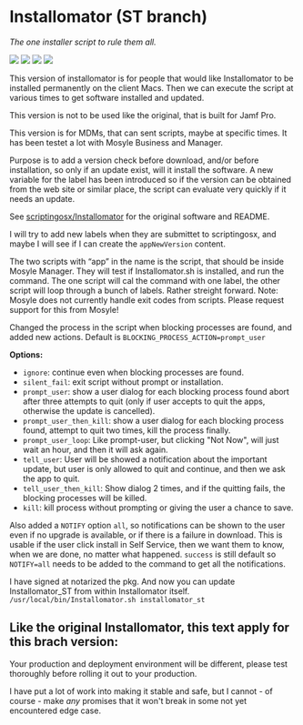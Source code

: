 # Installomator (ST branch)

_The one installer script to rule them all._

![](https://img.shields.io/github/v/release/theile/Installomator)&nbsp;![](https://img.shields.io/github/downloads/theile/Installomator/latest/total)&nbsp;![](https://img.shields.io/badge/macOS-10.14%2B-success)&nbsp;![](https://img.shields.io/github/license/theile/Installomator)

This version of installomator is for people that would like Installomator to be installed permanently on the client Macs. Then we can execute the script at various times to get software installed and updated.

This version is not to be used like the original, that is built for Jamf Pro. 

This version is for MDMs, that can sent scripts, maybe at specific times. It has been testet a lot with Mosyle Business and Manager.

Purpose is to add a version check before download, and/or before installation, so only if an update exist, will it install the software. A new variable for the label has been introduced so if the version can be obtained from the web site or similar place, the script can evaluate very quickly if it needs an update.

See [scriptingosx/Installomator](https://github.com/scriptingosx/Installomator) for the original software and README.

I will try to add new labels when they are submittet to scriptingosx, and maybe I will see if I can create the `appNewVersion` content.

The two scripts with “app” in the name is the script, that should be inside Mosyle Manager. They will test if Installomator.sh is installed, and run the command. The one script will cal the command with one label, the other script will loop through a bunch of labels. Rather streight forward. Note: Mosyle does not currently handle exit codes from scripts. Please request support for this from Mosyle!

Changed the process in the script when blocking processes are found, and added new actions. Default is `BLOCKING_PROCESS_ACTION=prompt_user`

__Options:__
- `ignore`: continue even when blocking processes are found.
- `silent_fail`: exit script without prompt or installation.
- `prompt_user`: show a user dialog for each blocking process found abort after three attempts to quit (only if user accepts to quit the apps, otherwise the update is cancelled).
- `prompt_user_then_kill`: show a user dialog for each blocking process found, attempt to quit two times, kill the process finally.
- `prompt_user_loop`: Like prompt-user, but clicking "Not Now", will just wait an hour, and then it will ask again.
- `tell_user`: User will be showed a notification about the important update, but user is only allowed to quit and continue, and then we ask the app to quit.
- `tell_user_then_kill`: Show dialog 2 times, and if the quitting fails, the blocking processes will be killed.
- `kill`: kill process without prompting or giving the user a chance to save.

Also added a `NOTIFY` option `all`, so notifications can be shown to the user even if no upgrade is available, or if there is a failure in download. This is usable if the user click install in Self Service, then we want them to know, when we are done, no matter what happened. `success` is still default so `NOTIFY=all` needs to be added to the command to get all the notifications.

I have signed at notarized the pkg. And now you can update Installomator_ST from within Installomator itself.
`/usr/local/bin/Installomator.sh installomator_st`

## Like the original Installomator, this text apply for this brach version:
Your production and deployment environment will be different, please test thoroughly before rolling it out to your production.

I have put a lot of work into making it stable and safe, but I cannot - of course - make _any_ promises that it won't break in some not yet encountered edge case.
